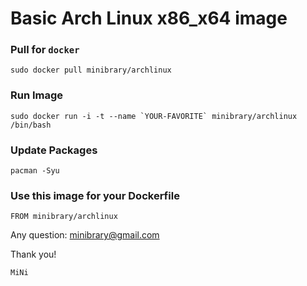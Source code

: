 # Basic Arch Linux x86_x64 image

### Pull for `docker`

```
sudo docker pull minibrary/archlinux
```

### Run Image

```
sudo docker run -i -t --name `YOUR-FAVORITE` minibrary/archlinux /bin/bash
```

### Update Packages

```
pacman -Syu
```

### Use this image for your Dockerfile

```
FROM minibrary/archlinux
```

Any question: minibrary@gmail.com

Thank you!

`MiNi`
